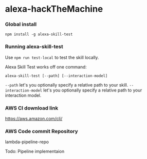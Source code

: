 # alexa-hackTheMachine
### Global install 
`npm install -g alexa-skill-test`

### Running alexa-skill-test

Use `npm run test-local` to test the skill locally.

Alexa Skill Test works off one command:

`alexa-skill-test [--path] [--interaction-model]`

`--path` let's you optionally specify a relative path to your skill. `--interaction-model` let's you optionally specify a relative path to your interaction model.

### AWS CI download link
https://aws.amazon.com/cli/

### AWS Code commit Repository
lambda-pipeline-repo

Todo: Pipeline implementaion
